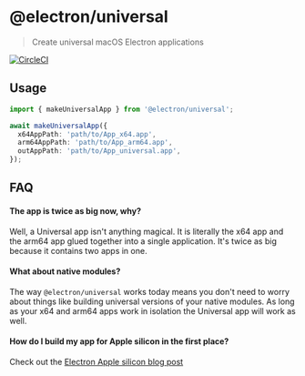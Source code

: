 # @electron/universal

> Create universal macOS Electron applications

[![CircleCI](https://circleci.com/gh/electron/universal/tree/main.svg?style=svg)](https://circleci.com/gh/electron/universal)


## Usage

```typescript
import { makeUniversalApp } from '@electron/universal';

await makeUniversalApp({
  x64AppPath: 'path/to/App_x64.app',
  arm64AppPath: 'path/to/App_arm64.app',
  outAppPath: 'path/to/App_universal.app',
});
```

## FAQ

#### The app is twice as big now, why?

Well, a Universal app isn't anything magical.  It is literally the x64 app and
the arm64 app glued together into a single application.  It's twice as big
because it contains two apps in one.

#### What about native modules?

The way `@electron/universal` works today means you don't need to worry about
things like building universal versions of your native modules.  As long as
your x64 and arm64 apps work in isolation the Universal app will work as well.

#### How do I build my app for Apple silicon in the first place?

Check out the [Electron Apple silicon blog post](https://www.electronjs.org/blog/apple-silicon)
